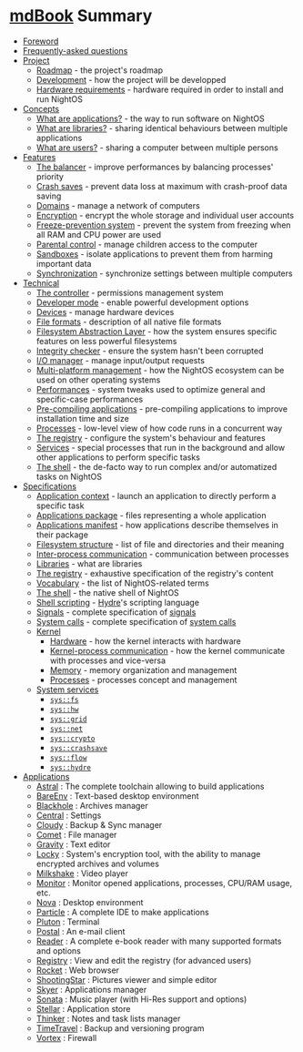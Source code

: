 # [mdBook](https://github.com/rust-lang/mdBook) Summary

- [Foreword](FOREWORD.md)
- [Frequently-asked questions](FAQ.md)
- [Project](project/README.md)
  - [Roadmap](project/roadmap.md) - the project's roadmap
  - [Development](project/development.md) - how the project will be developped
  - [Hardware requirements](project/hw-requirements.md) - hardware required in order to install and run NightOS
- [Concepts](concepts/README.md)
  - [What are applications?](concepts/applications.md) - the way to run software on NightOS
  - [What are libraries?](concepts/libraries.md) - sharing identical behaviours between multiple applications
  - [What are users?](concepts/users.md) - sharing a computer between multiple persons
- [Features](features/README.md)
  - [The balancer](features/balancer.md) - improve performances by balancing processes' priority
  - [Crash saves](features/crash-saves.md) - prevent data loss at maximum with crash-proof data saving
  - [Domains](features/domains.md) - manage a network of computers
  - [Encryption](features/encryption.md) - encrypt the whole storage and individual user accounts
  - [Freeze-prevention system](features/freeze-prevention.md) - prevent the system from freezing when all RAM and CPU power are used
  - [Parental control](features/parental-control.md) - manage children access to the computer
  - [Sandboxes](features/sandboxes.md) - isolate applications to prevent them from harming important data
  - [Synchronization](features/synchronization.md) - synchronize settings between multiple computers
- [Technical](technical/README.md)
  - [The controller](technical/controller.md) - permissions management system
  - [Developer mode](technical/dev-mode.md) - enable powerful development options
  - [Devices](technical/devices.md) - manage hardware devices
  - [File formats](technical/file-formats.md) - description of all native file formats
  - [Filesystem Abstraction Layer](technical/fs-abslayer.md) - how the system ensures specific features on less powerful filesystems
  - [Integrity checker](technical/integrity-checker.md) - ensure the system hasn't been corrupted
  - [I/O manager](technical/io-manager.md) - manage input/output requests
  - [Multi-platform management](technical/multi-platform.md) - how the NightOS ecosystem can be used on other operating systems
  - [Performances](technical/performances.md) - system tweaks used to optimize general and specific-case performances
  - [Pre-compiling applications](technical/pre-compiling.md) - pre-compiling applications to improve installation time and size
  - [Processes](technical/processes.md) - low-level view of how code runs in a concurrent way
  - [The registry](technical/registry.md) - configure the system's behaviour and features
  - [Services](technical/services.md) - special processes that run in the background and allow other applications to perform specific tasks
  - [The shell](technical/shell.md) - the de-facto way to run complex and/or automatized tasks on NightOS
- [Specifications](specs/README.md)
  - [Application context](specs/applications/context.md) - launch an application to directly perform a specific task
  - [Applications package](specs/applications/package.md) - files representing a whole application
  - [Applications manifest](specs/applications/manifest.md) - how applications describe themselves in their package
  - [Filesystem structure](specs/fs-structure.md) - list of file and directories and their meaning
  - [Inter-process communication](specs/ipc.md) - communication between processes
  - [Libraries](specs/libraries.md) - what are libraries
  - [The registry](specs/registry.md) - exhaustive specification of the registry's content
  - [Vocabulary](specs/vocabulary.md) - the list of NightOS-related terms
  - [The shell](specs/shell.md) - the native shell of NightOS
  - [Shell scripting](specs/shell-scripting.md) - [Hydre](technical/shell.md)'s scripting language
  - [Signals](specs/signals.md) - complete specification of [signals](specs/kernel/kpc.md)
  - [System calls](specs/syscalls.md) - complete specification of [system calls](specs/kernel/kpc.md)
  - [Kernel](specs/kernel/README.md)
    - [Hardware](specs/kernel/hardware.md) - how the kernel interacts with hardware
    - [Kernel-process communication](specs/kernel/kpc.md) - how the kernel communicate with processes and vice-versa
    - [Memory](specs/kernel/memory.md) - memory organization and management
    - [Processes](specs/kernel/processes.md) - processes concept and management
  - [System services](specs/services/README.md)
    - [`sys::fs`](specs/services/fs.md)
    - [`sys::hw`](specs/services/hw.md)
    - [`sys::grid`](specs/services/grid.md)
    - [`sys::net`](specs/services/net.md)
    - [`sys::crypto`](specs/services/crypto.md)
    - [`sys::crashsave`](specs/services/crashsave.md)
    - [`sys::flow`](specs/services/flow.md)
    - [`sys::hydre`](specs/services/hydre.md)
- [Applications](applications/README.md)
    - [Astral](applications/Astral.md) : The complete toolchain allowing to build applications
    - [BareEnv](applications/BareEnv.md) : Text-based desktop environment
    - [Blackhole](applications/Blackhole.md) : Archives manager
    - [Central](applications/Central.md) : Settings
    - [Cloudy](applications/Cloudy.md) : Backup & Sync manager
    - [Comet](applications/Comet.md) : File manager
    - [Gravity](applications/Gravity.md) : Text editor
    - [Locky](applications/Locky.md) : System's encryption tool, with the ability to manage encrypted archives and volumes
    - [Milkshake](applications/Milkshake.md) : Video player
    - [Monitor](applications/Monitor.md) : Monitor opened applications, processes, CPU/RAM usage, etc.
    - [Nova](applications/Nova.md) : Desktop environment
    - [Particle](applications/Particle.md) : A complete IDE to make applications
    - [Pluton](applications/Pluton.md) : Terminal
    - [Postal](applications/Postal.md) : An e-mail client
    - [Reader](applications/Reader.md) : A complete e-book reader with many supported formats and options
    - [Registry](applications/Registry.md) : View and edit the registry (for advanced users)
    - [Rocket](applications/Rocket.md) : Web browser
    - [ShootingStar](applications/ShootingStar.md) : Pictures viewer and simple editor
    - [Skyer](applications/Skyer.md) : Applications manager
    - [Sonata](applications/Sonata.md) : Music player (with Hi-Res support and options)
    - [Stellar](applications/Stellar.md) : Application store
    - [Thinker](applications/Thinker.md) : Notes and task lists manager
    - [TimeTravel](applications/TimeTravel.md) : Backup and versioning program
    - [Vortex](applications/Vortex.md) : Firewall